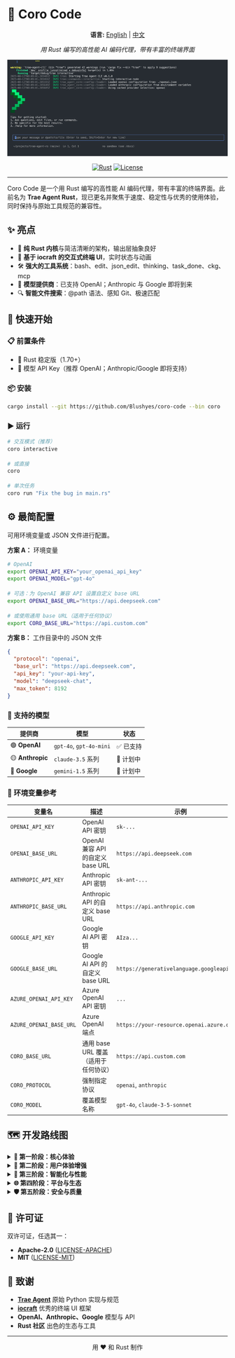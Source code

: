 # 🚀 Coro Code

<div align="center">

**语言:** [English](README.md) | [中文](README_zh.md)

_用 Rust 编写的高性能 AI 编码代理，带有丰富的终端界面_

![demo](./images/demo.gif)

[![Rust](https://img.shields.io/badge/rust-1.70+-orange.svg)](https://www.rust-lang.org)
[![License](https://img.shields.io/badge/license-MIT%2FApache--2.0-blue.svg)](LICENSE-MIT)

</div>

---

Coro Code 是一个用 Rust 编写的高性能 AI 编码代理，带有丰富的终端界面。此前名为 **Trae Agent Rust**，现已更名并聚焦于速度、稳定性与优秀的使用体验，同时保持与原始工具规范的兼容性。

## ✨ 亮点

- 🦀 **纯 Rust 内核**与简洁清晰的架构，输出层抽象良好
- 🎨 **基于 iocraft 的交互式终端 UI**，实时状态与动画
- 🛠️ **强大的工具系统**：bash、edit、json_edit、thinking、task_done、ckg、mcp
- 🤖 **模型提供商**：已支持 OpenAI；Anthropic 与 Google 即将到来
- 🔍 **智能文件搜索**：@path 语法、感知 Git、极速匹配

## 🚀 快速开始

### 📋 前置条件

- 🦀 Rust 稳定版（1.70+）
- 🔑 模型 API Key（推荐 OpenAI；Anthropic/Google 即将支持）

### 📦 安装

```bash
cargo install --git https://github.com/Blushyes/coro-code --bin coro
```

### ▶️ 运行

```bash
# 交互模式（推荐）
coro interactive

# 或直接
coro

# 单次任务
coro run "Fix the bug in main.rs"
```

## ⚙️ 最简配置

可用环境变量或 JSON 文件进行配置。

**方案 A：** 环境变量

```bash
# OpenAI
export OPENAI_API_KEY="your_openai_api_key"
export OPENAI_MODEL="gpt-4o"

# 可选：为 OpenAI 兼容 API 设置自定义 base URL
export OPENAI_BASE_URL="https://api.deepseek.com"

# 或使用通用 base URL（适用于任何协议）
export CORO_BASE_URL="https://api.custom.com"
```

**方案 B：** 工作目录中的 JSON 文件

```json
{
  "protocol": "openai",
  "base_url": "https://api.deepseek.com",
  "api_key": "your-api-key",
  "model": "deepseek-chat",
  "max_token": 8192
}
```

### 🤖 支持的模型

| 提供商           | 模型                    | 状态      |
| ---------------- | ----------------------- | --------- |
| 🟢 **OpenAI**    | `gpt-4o`, `gpt-4o-mini` | ✅ 已支持 |
| 🟡 **Anthropic** | `claude-3.5` 系列       | 🚧 计划中 |
| 🔵 **Google**    | `gemini-1.5` 系列       | 🚧 计划中 |

### 🔧 环境变量参考

| 变量名                  | 描述                                 | 示例                                        |
| ----------------------- | ------------------------------------ | ------------------------------------------- |
| `OPENAI_API_KEY`        | OpenAI API 密钥                      | `sk-...`                                    |
| `OPENAI_BASE_URL`       | OpenAI 兼容 API 的自定义 base URL    | `https://api.deepseek.com`                  |
| `ANTHROPIC_API_KEY`     | Anthropic API 密钥                   | `sk-ant-...`                                |
| `ANTHROPIC_BASE_URL`    | Anthropic API 的自定义 base URL      | `https://api.anthropic.com`                 |
| `GOOGLE_API_KEY`        | Google AI API 密钥                   | `AIza...`                                   |
| `GOOGLE_BASE_URL`       | Google AI API 的自定义 base URL      | `https://generativelanguage.googleapis.com` |
| `AZURE_OPENAI_API_KEY`  | Azure OpenAI API 密钥                | `...`                                       |
| `AZURE_OPENAI_BASE_URL` | Azure OpenAI 端点                    | `https://your-resource.openai.azure.com`    |
| `CORO_BASE_URL`         | 通用 base URL 覆盖（适用于任何协议） | `https://api.custom.com`                    |
| `CORO_PROTOCOL`         | 强制指定协议                         | `openai`, `anthropic`                       |
| `CORO_MODEL`            | 覆盖模型名称                         | `gpt-4o`, `claude-3-5-sonnet`               |

## 🗺️ 开发路线图

<details>
<summary><strong>🚀 第一阶段：核心体验</strong></summary>

| 优先级 | 功能特性                   | 描述                                                                              |
| ------ | -------------------------- | --------------------------------------------------------------------------------- |
| 🔥 高  | **首次进入配置管理**       | 引导式向导（检测/创建 openai.json 或环境变量），校验 API Key，提供默认模型与示例  |
| 🔥 高  | **重构、优化配置加载逻辑** | 统一优先级（CLI 参数 > 环境变量 > JSON 文件）、更友好的错误提示与诊断、可选热加载 |
| 🔥 高  | **Tool Call 权限系统**     | 按工具/命令/目录白名单、交互确认、防越权与敏感操作提示                            |

</details>

<details>
<summary><strong>🎨 第二阶段：用户体验增强</strong></summary>

| 优先级 | 功能特性                                  | 描述                                                   |
| ------ | ----------------------------------------- | ------------------------------------------------------ |
| 🟡 中  | **支持 CORO.md 自定义提示词**             | 项目/子目录级覆盖、场景化模板（bugfix/重构/文档/测试） |
| 🟡 中  | **UI 布局优化与统一化**                   | Header/Status/Input 风格统一、键位与交互一致性优化     |
| 🟡 中  | **轨迹回放与导出**                        | Trajectory 可视化、一键回放、导出为 JSON/Markdown      |
| 🎨 低  | **需要一个和 gemini-cli 风格类似的 logo** | 视觉标识设计                                           |

</details>

<details>
<summary><strong>🤖 第三阶段：智能化与性能</strong></summary>

| 优先级 | 功能特性             | 描述                                           |
| ------ | -------------------- | ---------------------------------------------- |
| 🟡 中  | **多模型与自动路由** | 按任务类型自动选择模型，失败自动降级与重试策略 |
| 🟡 中  | **上下文优化与缓存** | 文件摘要缓存、重复引用去重、Token 预算控制     |
| 🔵 低  | **MCP 扩展生态**     | 常用 Provider 预设与模板，一键启停外部工具     |

</details>

<details>
<summary><strong>🌐 第四阶段：平台与生态</strong></summary>

| 优先级 | 功能特性                 | 描述                                          |
| ------ | ------------------------ | --------------------------------------------- |
| 🔵 低  | **core 支持打包为 WASM** | 浏览器/插件环境可用，同构工具接口与最小运行时 |
| 🔵 低  | **跨平台增强**           | macOS/Linux/Windows/WSL 细节适配与稳定性提升  |
| 🔵 低  | **插件化工具系统**       | 第三方工具注册规范、版本与依赖声明            |

</details>

<details>
<summary><strong>🛡️ 第五阶段：安全与质量</strong></summary>

| 优先级 | 功能特性           | 描述                                           |
| ------ | ------------------ | ---------------------------------------------- |
| 🟡 中  | **安全与速率限制** | 沙箱模式（受限 bash/网络开关）、并发与速率限制 |
| 🔵 低  | **测试与基准**     | 端到端测试样例、性能基准与对比报告             |

</details>

## 📄 许可证

双许可证，任选其一：

- **Apache-2.0** ([LICENSE-APACHE](LICENSE-APACHE))
- **MIT** ([LICENSE-MIT](LICENSE-MIT))

## 🙏 致谢

- **[Trae Agent](https://github.com/trae-ai/trae-agent)** 原始 Python 实现与规范
- **[iocraft](https://github.com/ccbrown/iocraft)** 优秀的终端 UI 框架
- **OpenAI、Anthropic、Google** 模型与 API
- **Rust 社区** 出色的生态与工具

---

<div align="center">

用 ❤️ 和 Rust 制作

</div>
